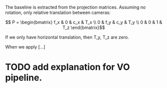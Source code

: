 The baseline is extracted from the projection matrices. Assuming no rotation, only relative translation between cameras:

```math
  P = 
  \begin{bmatrix} 
    f_x & 0  & c_x & T_x  \\ 
    0  & f_y & c_y & T_y \\ 
    0  & 0  & 1  & T_z
  \end{bmatrix}
```

If we only have horizontal translation, then T_y, T_z are zero.

When we apply [...]
# TODO add explanation for VO pipeline.